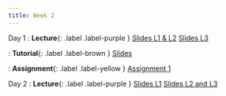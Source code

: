 ```yaml
---
title: Week 2 
---
```


Day 1
: **Lecture**{: .label .label-purple }
[Slides L1 & L2](https://yijiezcn.github.io/MAT2041-25S/assets/slides/L1/Lec3.pdf)
[Slides L3](https://yijiezcn.github.io/MAT2041-25S/assets/slides/L3/Lec3.pdf)

: **Tutorial**{: .label .label-brown }
[Slides](https://yijiezcn.github.io/MAT2041-25S/assets/tutorials/tut1.pptx)

: **Assignment**{: .label .label-yellow }
[Assignment 1](https://yijiezcn.github.io/MAT2041-25S/assets/assignments/assignment1.pdf)

Day 2
: **Lecture**{: .label .label-purple }
[Slides L1](https://yijiezcn.github.io/MAT2041-25S/assets/slides/L1/Lec4.pdf)
[Slides L2 and L3](https://yijiezcn.github.io/MAT2041-25S/assets/slides/L3/Lec4.pdf)
  
